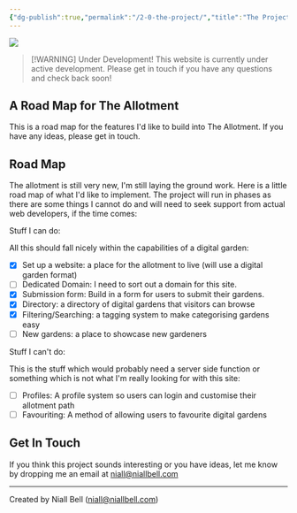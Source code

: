 ```yaml
---
{"dg-publish":true,"permalink":"/2-0-the-project/","title":"The Project","contentClasses":"cards cards-cols-3 cards-cover cards-cover-no-border cards-title-hide-icons","noteIcon":null,"created":"2024-11-05T13:19:11.554-08:00","updated":"2025-02-20T15:21:54.200-08:00"}
---
```


![](https://i.imgur.com/vKwuuCf.jpeg)

> [!WARNING] Under Development!
> This website is currently under active development. Please get in touch if you have any questions and check back soon!

## A Road Map for The Allotment

This is a road map for the features I'd like to build into The Allotment. If you have any ideas, please get in touch.

## Road Map

The allotment is still very new, I'm still laying the ground work. Here is a little road map of what I'd like to implement. The project will run in phases as there are some things I cannot do and will need to seek support from actual web developers, if the time comes:

Stuff I can do:

All this should fall nicely within the capabilities of a digital garden:

- [x] Set up a website: a place for the allotment to live (will use a digital garden format) 
- [ ] Dedicated Domain: I need to sort out a domain for this site.
- [x] Submission form: Build in a form for users to submit their gardens.
- [x] Directory: a directory of digital gardens that visitors can browse
- [x] Filtering/Searching: a tagging system to make categorising gardens easy
- [ ] New gardens: a place to showcase new gardeners

Stuff I can't do:

This is the stuff which would probably need a server side function or something which is not what I'm really looking for with this site:

- [ ] Profiles: A profile system so users can login and customise their allotment path
- [ ] Favouriting: A method of allowing users to favourite digital gardens

## Get In Touch

If you think this project sounds interesting or you have ideas, let me know by dropping me an email at niall@niallbell.com

---
Created by Niall Bell (niall@niallbell.com)

